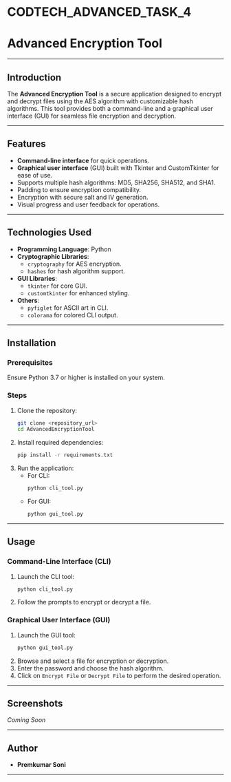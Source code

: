 # CODTECH_ADVANCED_TASK_4
# Advanced Encryption Tool
---

## Introduction
The **Advanced Encryption Tool** is a secure application designed to encrypt and decrypt files using the AES algorithm with customizable hash algorithms. This tool provides both a command-line and a graphical user interface (GUI) for seamless file encryption and decryption.

---

## Features
- **Command-line interface** for quick operations.
- **Graphical user interface** (GUI) built with Tkinter and CustomTkinter for ease of use.
- Supports multiple hash algorithms: MD5, SHA256, SHA512, and SHA1.
- Padding to ensure encryption compatibility.
- Encryption with secure salt and IV generation.
- Visual progress and user feedback for operations.

---

## Technologies Used
- **Programming Language**: Python
- **Cryptographic Libraries**:
  - `cryptography` for AES encryption.
  - `hashes` for hash algorithm support.
- **GUI Libraries**:
  - `tkinter` for core GUI.
  - `customtkinter` for enhanced styling.
- **Others**:
  - `pyfiglet` for ASCII art in CLI.
  - `colorama` for colored CLI output.

---

## Installation
### Prerequisites
Ensure Python 3.7 or higher is installed on your system.

### Steps
1. Clone the repository:
   ```bash
   git clone <repository_url>
   cd AdvancedEncryptionTool
   ```
2. Install required dependencies:
   ```bash
   pip install -r requirements.txt
   ```
3. Run the application:
   - For CLI:
     ```bash
     python cli_tool.py
     ```
   - For GUI:
     ```bash
     python gui_tool.py
     ```

---

## Usage
### Command-Line Interface (CLI)
1. Launch the CLI tool:
   ```bash
   python cli_tool.py
   ```
2. Follow the prompts to encrypt or decrypt a file.

### Graphical User Interface (GUI)
1. Launch the GUI tool:
   ```bash
   python gui_tool.py
   ```
2. Browse and select a file for encryption or decryption.
3. Enter the password and choose the hash algorithm.
4. Click on `Encrypt File` or `Decrypt File` to perform the desired operation.

---

## Screenshots
*Coming Soon*

---

## Author
- **Premkumar Soni**  
---

